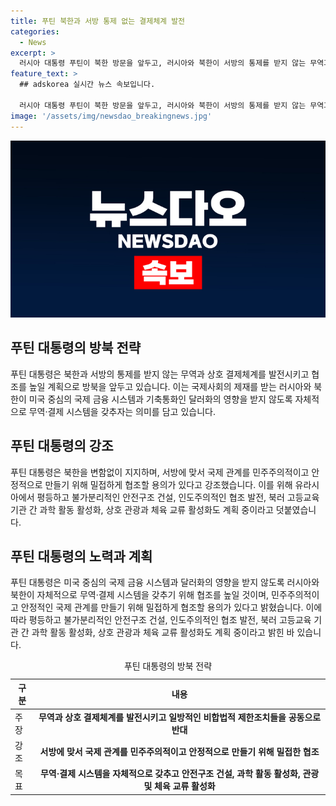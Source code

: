 ```yaml
---
title: 푸틴 북한과 서방 통제 없는 결제체계 발전
categories:
  - News
excerpt: >
  러시아 대통령 푸틴이 북한 방문을 앞두고, 러시아와 북한이 서방의 통제를 받지 않는 무역과 결제체계를 강화하며 공동으로 제재에 맞서겠다고 밝혔다. 푸틴 대통령은 북한을 변함없이 지지하며, 북러 안전구조 건설과 협력 강화, 과학 활동 및 관광, 체육 교류 활성화 등의 계획도 발표했다. 이는 국제사회의 제재를 피하기 위한 러시아와 북한의 노력으로, 푸틴 대통령의 뉴스가 되는 주요한 이야기다.
feature_text: >
  ## adskorea 실시간 뉴스 속보입니다.

  러시아 대통령 푸틴이 북한 방문을 앞두고, 러시아와 북한이 서방의 통제를 받지 않는 무역과 결제체계를 강화하며 공동으로 제재에 맞서겠다고 밝혔다. 푸틴 대통령은 북한을 변함없이 지지하며, 북러 안전구조 건설과 협력 강화, 과학 활동 및 관광, 체육 교류 활성화 등의 계획도 발표했다. 이는 국제사회의 제재를 피하기 위한 러시아와 북한의 노력으로, 푸틴 대통령의 뉴스가 되는 주요한 이야기다.
image: '/assets/img/newsdao_breakingnews.jpg'
---
```


<p><img src="/assets/img/newsdao_breakingnews.jpg" alt="adskorea 속보" /></p>

<h2 data-ke-size="size26">푸틴 대통령의 방북 전략</h2>

<p data-ke-size="size16">푸틴 대통령은 북한과 서방의 통제를 받지 않는 무역과 상호 결제체계를 발전시키고 협조를 높일 계획으로 방북을 앞두고 있습니다. 이는 국제사회의 제재를 받는 러시아와 북한이 미국 중심의 국제 금융 시스템과 기축통화인 달러화의 영향을 받지 않도록 자체적으로 무역·결제 시스템을 갖추자는 의미를 담고 있습니다.</p>

<h2 data-ke-size="size26">푸틴 대통령의 강조</h2>

<p data-ke-size="size16">푸틴 대통령은 북한을 변함없이 지지하며, 서방에 맞서 국제 관계를 민주주의적이고 안정적으로 만들기 위해 밀접하게 협조할 용의가 있다고 강조했습니다. 이를 위해 유라시아에서 평등하고 불가분리적인 안전구조 건설, 인도주의적인 협조 발전, 북러 고등교육 기관 간 과학 활동 활성화, 상호 관광과 체육 교류 활성화도 계획 중이라고 덧붙였습니다.</p>

<h2 data-ke-size="size26">푸틴 대통령의 노력과 계획</h2>

<p data-ke-size="size16">푸틴 대통령은 미국 중심의 국제 금융 시스템과 달러화의 영향을 받지 않도록 러시아와 북한이 자체적으로 무역·결제 시스템을 갖추기 위해 협조를 높일 것이며, 민주주의적이고 안정적인 국제 관계를 만들기 위해 밀접하게 협조할 용의가 있다고 밝혔습니다. 이에 따라 평등하고 불가분리적인 안전구조 건설, 인도주의적인 협조 발전, 북러 고등교육 기관 간 과학 활동 활성화, 상호 관광과 체육 교류 활성화도 계획 중이라고 밝힌 바 있습니다.</p>

<table>
    <caption>푸틴 대통령의 방북 전략</caption>
    <thead>
        <tr>
            <th scope="col">구분</th>
            <th scope="col">내용</th>
        </tr>
    </thead>
    <tbody>
        <tr>
            <td>주장</td>
            <td style="text-align: center; height: 17px;"><b>무역과 상호 결제체계를 발전시키고 일방적인 비합법적 제한조치들을 공동으로 반대</b></td>
        </tr>
        <tr>
            <td>강조</td>
            <td style="text-align: center; height: 17px;"><b>서방에 맞서 국제 관계를 민주주의적이고 안정적으로 만들기 위해 밀접한 협조</b></td>
        </tr>
        <tr>
            <td>목표</td>
            <td style="text-align: center; height: 17px;"><b>무역·결제 시스템을 자체적으로 갖추고 안전구조 건설, 과학 활동 활성화, 관광 및 체육 교류 활성화</b></td>
        </tr>
    </tbody>
</table>

